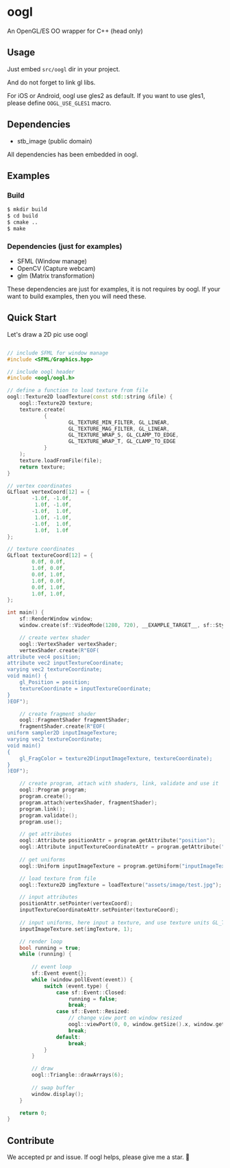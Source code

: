 # oogl

An OpenGL/ES OO wrapper for C++ (head only)

## Usage
Just embed `src/oogl` dir in your project.

And do not forget to link gl libs.

For iOS or Android, oogl use gles2 as default. If you want to use gles1, please define `OOGL_USE_GLES1` macro.

## Dependencies

* stb_image         (public domain)

All dependencies has been embedded in oogl.

## Examples

### Build

```bash
$ mkdir build
$ cd build
$ cmake ..
$ make
```

### Dependencies (just for examples)

* SFML      (Window manage)
* OpenCV    (Capture webcam)
* glm       (Matrix transformation)

These dependencies are just for examples, it is not requires by oogl.
If your want to build examples, then you will need these.

## Quick Start

Let's draw a 2D pic use oogl

```cpp

// include SFML for window manage
#include <SFML/Graphics.hpp>

// include oogl header
#include <oogl/oogl.h>

// define a function to load texture from file
oogl::Texture2D loadTexture(const std::string &file) {
    oogl::Texture2D texture;
    texture.create(
            {
                    GL_TEXTURE_MIN_FILTER, GL_LINEAR,
                    GL_TEXTURE_MAG_FILTER, GL_LINEAR,
                    GL_TEXTURE_WRAP_S, GL_CLAMP_TO_EDGE,
                    GL_TEXTURE_WRAP_T, GL_CLAMP_TO_EDGE
            }
    );
    texture.loadFromFile(file);
    return texture;
}

// vertex coordinates
GLfloat vertexCoord[12] = {
        -1.0f, -1.0f,
         1.0f, -1.0f,
        -1.0f,  1.0f,
         1.0f, -1.0f,
        -1.0f,  1.0f,
         1.0f,  1.0f
};

// texture coordinates
GLfloat textureCoord[12] = {
        0.0f, 0.0f,
        1.0f, 0.0f,
        0.0f, 1.0f,
        1.0f, 0.0f,
        0.0f, 1.0f,
        1.0f, 1.0f,
};

int main() {
    sf::RenderWindow window;
    window.create(sf::VideoMode(1280, 720), __EXAMPLE_TARGET__, sf::Style::Default, sf::ContextSettings(32));

    // create vertex shader
    oogl::VertexShader vertexShader;
    vertexShader.create(R"EOF(
attribute vec4 position;
attribute vec2 inputTextureCoordinate;
varying vec2 textureCoordinate;
void main() {
    gl_Position = position;
    textureCoordinate = inputTextureCoordinate;
}
)EOF");

    // create fragment shader
    oogl::FragmentShader fragmentShader;
    fragmentShader.create(R"EOF(
uniform sampler2D inputImageTexture;
varying vec2 textureCoordinate;
void main()
{
    gl_FragColor = texture2D(inputImageTexture, textureCoordinate);
}
)EOF");

    // create program, attach with shaders, link, validate and use it
    oogl::Program program;
    program.create();
    program.attach(vertexShader, fragmentShader);
    program.link();
    program.validate();
    program.use();

    // get attributes
    oogl::Attribute positionAttr = program.getAttribute("position");
    oogl::Attribute inputTextureCoordinateAttr = program.getAttribute("inputTextureCoordinate");
    
    // get uniforms
    oogl::Uniform inputImageTexture = program.getUniform("inputImageTexture");

    // load texture from file
    oogl::Texture2D imgTexture = loadTexture("assets/image/test.jpg");

    // input attributes
    positionAttr.setPointer(vertexCoord);
    inputTextureCoordinateAttr.setPointer(textureCoord);
    
    // input uniforms, here input a texture, and use texture units GL_TEXTURE1
    inputImageTexture.set(imgTexture, 1);

    // render loop
    bool running = true;
    while (running) {
    
        // event loop
        sf::Event event{};
        while (window.pollEvent(event)) {
            switch (event.type) {
                case sf::Event::Closed:
                    running = false;
                    break;
                case sf::Event::Resized:
                    // change view port on window resized
                    oogl::viewPort(0, 0, window.getSize().x, window.getSize().y);
                    break;
                default:
                    break;
            }
        }

        // draw
        oogl::Triangle::drawArrays(6);
        
        // swap buffer
        window.display();
    }

    return 0;
}

```

## Contribute

We accepted pr and issue. If oogl helps, please give me a star. 🎉